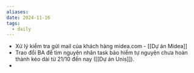 ```yaml
---
aliases: 
date: 2024-11-16
tags:
  - daily
---
```

- Xử lý kiểm tra gửi mail của khách hàng midea.com - [[Dự án Midea]]
- Trao đổi BA để tìm nguyên nhân  task bảo hiểm tự nguyện chưa hoàn thành kéo dài từ 21/10 đến nay ([[Dự án Unis]]).
- 